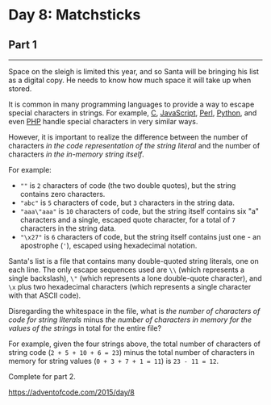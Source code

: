 # Day 8: Matchsticks
## Part 1
--------------------------

Space on the sleigh is limited this year, and so Santa will be bringing his list as a digital copy. He needs to know how much space it will take up when stored.

It is common in many programming languages to provide a way to escape special characters in strings. For example, [C](https://en.wikipedia.org/wiki/Escape_sequences_in_C), [JavaScript](https://developer.mozilla.org/en-US/docs/Web/JavaScript/Reference/Global_Objects/String), [Perl](http://perldoc.perl.org/perlop.html#Quote-and-Quote-like-Operators), [Python](https://docs.python.org/2.0/ref/strings.html), and even [PHP](http://php.net/manual/en/language.types.string.php#language.types.string.syntax.double) handle special characters in very similar ways.

However, it is important to realize the difference between the number of characters *in the code representation of the string literal* and the number of characters *in the in-memory string itself*.

For example:

* `""` is `2` characters of code (the two double quotes), but the string contains zero characters.
* `"abc"` is `5` characters of code, but `3` characters in the string data.
* `"aaa\"aaa"` is `10` characters of code, but the string itself contains six "a" characters and a single, escaped quote character, for a total of `7` characters in the string data.
* `"\x27"` is `6` characters of code, but the string itself contains just one - an apostrophe (`'`), escaped using hexadecimal notation.

Santa's list is a file that contains many double-quoted string literals, one on each line. The only escape sequences used are `\\` (which represents a single backslash), `\"` (which represents a lone double-quote character), and `\x` plus two hexadecimal characters (which represents a single character with that ASCII code).

Disregarding the whitespace in the file, what is *the number of characters of code for string literals* minus *the number of characters in memory for the values of the strings* in total for the entire file?

For example, given the four strings above, the total number of characters of string code (`2 + 5 + 10 + 6 = 23`) minus the total number of characters in memory for string values (`0 + 3 + 7 + 1 = 11`) is `23 - 11 = 12`.



Complete for part 2.

https://adventofcode.com/2015/day/8

